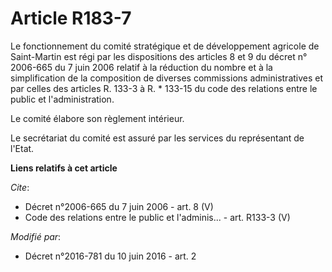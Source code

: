 # Article R183-7

Le fonctionnement du comité stratégique et de développement agricole de Saint-Martin est régi par les dispositions des
articles 8 et 9 du décret n° 2006-665 du 7 juin 2006 relatif à la réduction du nombre et à la simplification de la
composition de diverses commissions administratives et par celles des articles R. 133-3 à R. * 133-15 du code des relations
entre le public et l'administration. 

Le comité élabore son règlement intérieur. 

Le secrétariat du comité est assuré par les services du représentant de l'Etat.

**Liens relatifs à cet article**

_Cite_:

  - Décret n°2006-665 du 7 juin 2006 - art. 8 (V)
  - Code des relations entre le public et l'adminis... - art. R133-3 (V)

_Modifié par_:

  - Décret n°2016-781 du 10 juin 2016 - art. 2

